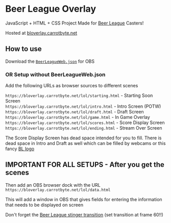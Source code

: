 # Beer League Overlay
JavaScript + HTML + CSS Project Made for [Beer League](https://www.beerleaguelegends.org/home) Casters!

Hosted at [bloverlay.carrotbyte.net](https://bloverlay.carrotbyte.net)

## How to use

Download the [`BeerLeagueWeb.json`](BeerLeagueWeb.json) for OBS

### OR Setup without BeerLeagueWeb.json

Add the following URLs as browser sources to different scenes

`https://bloverlay.carrotbyte.net/lol/starting.html` - Starting Soon Screen\
`https://bloverlay.carrotbyte.net/lol/intro.html` - Intro Screen (POTW)\
`https://bloverlay.carrotbyte.net/lol/draft.html` - Draft Screen\
`https://bloverlay.carrotbyte.net/lol/game.html` - In Game Overlay\
`https://bloverlay.carrotbyte.net/lol/scores.html` - Score Display Screen\
`https://bloverlay.carrotbyte.net/lol/ending.html` - Stream Over Screen


The Score Display Screen has dead space intended for you to fill. There is dead space in Intro and Draft as well which can be filled by webcams or this fancy [BL logo](assets/bl.png)

## **IMPORTANT FOR ALL SETUPS** - After you get the scenes

Then add an OBS browser dock with the URL `https://bloverlay.carrotbyte.net/lol/data.html`

This will add a window in OBS that gives fields for entering the information that needs to be displayed on screen

Don't forget the [Beer League stinger transition](assets/BLStinger.webm) (set transition at frame 60!!)